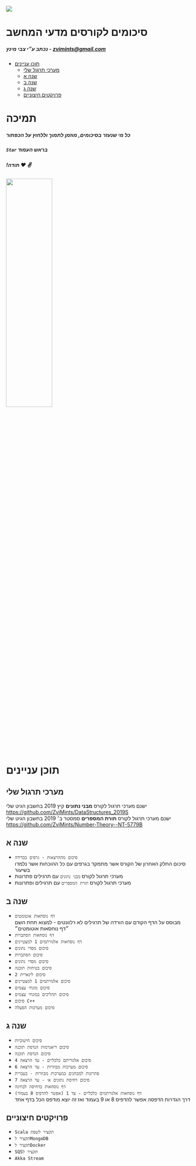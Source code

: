 ![](https://media.licdn.com/dms/image/C4D0BAQGD7npMPoXymw/company-logo_200_200/0?e=2159024400&v=beta&t=TZ8Ub3U2jCZgA1_kAx6SE8jmAcSJkbiZAuN6Kn1_lW0)
# סיכומים לקורסים מדעי המחשב
##### נכתב ע״י צבי מינץ - zvimints@gmail.com

- [תוכן עניינים](#------------)
  * [מערכי תרגול שלי](#---------------)
  * [שנה א](#-----)
  * [שנה ב](#-----)
  * [שנה ג](#-----)
  * [פרויקטים חיצוניים](#-----------------)

# תמיכה
##### כל מי שנעזר בסיכומים, מוזמן לתמוך וללחוץ על הכפתור
##### `Star` בראש העמוד
##### !תודה :heart: :v:
<img src ="https://pbs.twimg.com/media/DRz1EnSXUAAGR9M.jpg" width="50%" height="40%"/>

# תוכן עניינים
## מערכי תרגול שלי
  ישנם מערכי תרגול לקורס <b>מבני נתונים</b> קיץ 2019 בחשבון הגיט שלי <br>
  https://github.com/ZviMints/DataStructures_2019S <br>
  ישנם מערכי תרגול לקורס <b>תורת המספרים</b> סמסטר ב׳ 2019 בחשבון הגיט שלי <br>
https://github.com/ZviMints/Number-Theory--NT-5779B

## שנה א
- `סיכום מההרצאות - גרפים בבדידה` <br>
סיכום החלק האחרון של הקורס אשר מתמקד בגרפים עם כל ההוכחות אשר נלמדו בשיעור
- מערכי תרגול לקורס `מבני נתונים` עם תרגילים פתרונות
- מערכי תרגול לקורס `תורת המספרים` עם תרגילים ופתרונות


## שנה ב
- `דף נוסחאות אוטומטים` <br>
מבוסס על הדף הקודם עם הורדה של תרגילים לא רלוונטים - למצוא תחת השם ״דף נוחסאות אוטומטים״
- `דף נוסחאות הסתברות`
- `דף נוסחאות אלגורתמים 1 למצטיינים`
- `סיכום מסדי נתונים`
- `סיכום הסתברות`
- `סיכום מסדי נתונים`
- `סיכום בטיחות תוכנה`
- `סיכום לינארית 2`
- `סיכום אלגורתמים 1 למצטיינים`
- `סיכום מונחי עצמים`
- `סיכום תהליכים במונחי עצמים`
- `סיכום C++`
- `סיכום מערכות הפעלה`
## שנה ג
- `סיכום חישוביות`
- `סיכום דיאגרמות הנדסת תוכנה`
- `סיכום הנדסת תוכנה`
- `סיכום אלגוריתם כלכליים - עד הרצאה 4`
- `סיכום מערכות מבוזרות - עד הרצאה 6`
- `פתרונות למבחנים במערכות מבוזרות - בעברית`
- `סיכום דחיסת נתונים א׳ - עד הרצאה 7`
- `דף נוסחאות בדחיסה לבחינה`
- `דף נוסחאות אלגורתמים כלכליים - צד 1 (אפשר להדפיס 8 בעמוד)` <br>
דרך הגדרות הדפסה אפשר להדפיס 8 או 9 בעמוד ואז זה יוצא מודפס הכל בדף אחד

## פרויקטים חיצוניים
- `Scala תקציר לשפת`
- `תקציר לMongoDB`
- `תקציר לDocker`
- `SQSתקציר ל `
- `Akka Stream`
